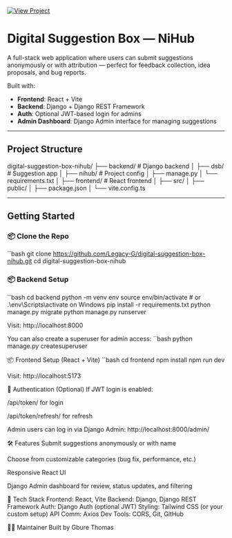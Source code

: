 [![View Project](https://img.shields.io/badge/GitHub-View_Project-2ea44f)](https://github.com/Legacy-G/digital-suggestion-box-nihub)

#  Digital Suggestion Box — NiHub

A full-stack web application where users can submit suggestions anonymously or with attribution — perfect for feedback collection, idea proposals, and bug reports.

Built with:
- **Frontend**: React + Vite
- **Backend**: Django + Django REST Framework
- **Auth**: Optional JWT-based login for admins
- **Admin Dashboard**: Django Admin interface for managing suggestions

---

##  Project Structure
digital-suggestion-box-nihub/
├── backend/           # Django backend
│   ├── dsb/           # Suggestion app
│   ├── nihub/         # Project config
│   ├── manage.py
│   └── requirements.txt
│
├── frontend/          # React frontend
│   ├── src/
│   ├── public/
│   ├── package.json
│   └── vite.config.ts


---

## Getting Started

### 📦 Clone the Repo
``bash
git clone https://github.com/Legacy-G/digital-suggestion-box-nihub.git
cd digital-suggestion-box-nihub

### 📦 Backend Setup
``bash
cd backend
python -m venv env
source env/bin/activate  # or .\env\Scripts\activate on Windows
pip install -r requirements.txt
python manage.py migrate
python manage.py runserver

Visit: http://localhost:8000

You can also create a superuser for admin access:
``bash
python manage.py createsuperuser

📦 Frontend Setup (React + Vite)
``bash
cd frontend
npm install
npm run dev

Visit: http://localhost:5173

🔐 Authentication (Optional)
If JWT login is enabled:

/api/token/ for login

/api/token/refresh/ for refresh

Admin users can log in via Django Admin: http://localhost:8000/admin/

🛠️ Features
Submit suggestions anonymously or with name

Choose from customizable categories (bug fix, performance, etc.)

Responsive React UI

Django Admin dashboard for review, status updates, and filtering


🧰 Tech Stack
Frontend:	React, Vite
Backend:	Django, Django REST Framework
Auth:	Django Auth (optional JWT)
Styling:	Tailwind CSS (or your custom setup)
API Comm:	Axios
Dev Tools:	CORS, Git, GitHub

👨‍💻 Maintainer
Built by Gbure Thomas
